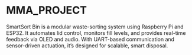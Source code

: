 # MMA_PROJECT
SmartSort Bin is a modular waste-sorting system using Raspberry Pi and ESP32. It automates lid control, monitors fill levels, and provides real-time feedback via OLED and audio. With UART-based communication and sensor-driven actuation, it’s designed for scalable, smart disposal.
